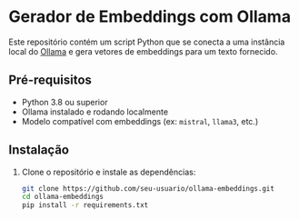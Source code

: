 # Gerador de Embeddings com Ollama

Este repositório contém um script Python que se conecta a uma instância local do [Ollama](https://ollama.com) e gera vetores de embeddings para um texto fornecido.

## Pré-requisitos

- Python 3.8 ou superior
- Ollama instalado e rodando localmente
- Modelo compatível com embeddings (ex: `mistral`, `llama3`, etc.)


## Instalação

1. Clone o repositório e instale as dependências:
   ```bash
   git clone https://github.com/seu-usuario/ollama-embeddings.git
   cd ollama-embeddings
   pip install -r requirements.txt

